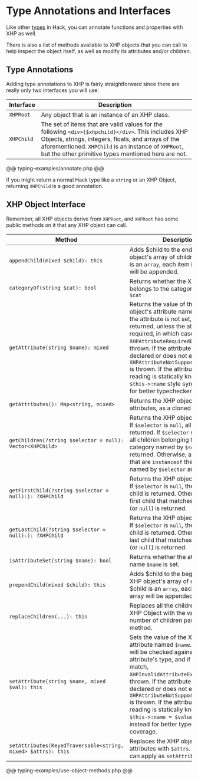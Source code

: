 # Type Annotations and Interfaces

Like other [types](../types/intro.md) in Hack, you can annotate functions and properties with XHP as well.

There is also a list of methods available to XHP objects that you can call to help inspect the object itself, as well as modify its attributes and/or children.

## Type Annotations

Adding type annotations to XHP is fairly straightforward since there are really only two interfaces you will use:

Interface | Description
----------|------------
`XHPRoot` | Any object that is an instance of an XHP class.
`XHPChild` | The set of items that are valid values for the following `<div>{$xhpchild}</div>`. This includes XHP Objects, strings, integers, floats, and arrays of the aforementioned. `XHPChild` is an instance of `XHPRoot`, but the other primitive types mentioned here are not.

@@ typing-examples/annotate.php @@

If you might return a normal Hack type like a `string` or an XHP Object, returning `XHPChild` is a good annotation.

## XHP Object Interface

Remember, all XHP objects derive from `XHPRoot`, and `XHPRoot` has some public methods on it that any XHP object can call.

Method | Description
-------|------------
`appendChild(mixed $child): this` | Adds $child to the end of the XHP object's array of children. If $child is an `array`, each item in the array will be appended.
`categoryOf(string $cat): bool` | Returns whether the XHP object belongs to the category named `$cat`
`getAttribute(string $name): mixed` | Returns the value of the XHP object's attribute named `$name`. If the attribute is not set, `null` is returned, unless the attribute is required, in which case `XHPAttributeRequiredException` is thrown. If the attribute is not declared or does not exist, then `XHPAttributeNotSupportedException` is thrown. If the attribute you are reading is statically known, use `$this->:name` style syntax instead for better typechecker coverage.
`getAttributes(): Map<string, mixed>` | Returns the XHP object's array of attributes, as a cloned copy.
`getChildren(?string $selector = null): Vector<XHPChild>` | Returns the XHP object's children. If `$selector` is `null`, all children are returned. If `$selector` starts with `%`, all children belonging to the category named by `$selector` are returned. Otherwise, all children that are `instanceof` the class named by `$selector` are returned. 
`getFirstChild(?string $selector = null):): ?XHPChild` | Returns the XHP object's first child. If `$selector` is `null`, the true first child is returned. Otherwise, the first child that matches `$selector` (or `null`) is returned.
`getLastChild(?string $selector = null):): ?XHPChild` | Returns the XHP object's last child. If `$selector` is `null`, the true last child is returned. Otherwise, the last child that matches `$selector` (or `null`) is returned.
`isAttributeSet(string $name): bool` | Returns whether the attribute with name `$name` is set.
`prependChild(mixed $child): this` | Adds $child to the beginning of the XHP object's array of children. If $child is an `array`, each item in the array will be appended.
`replaceChildren(...): this` | Replaces all the children of this XHP Object with the variable number of children passed to this method.
`setAttribute(string $name, mixed $val): this` | Sets the value of the XHP object's attribute named `$name`. The value will be checked against the attribute's type, and if they don't match, `XHPInvalidAttributeException` is thrown. If the attribute is not declared or does not exist, then `XHPAttributeNotSupportedException` is thrown. If the attribute you are reading is statically known, use `$this->:name = $value` style syntax instead for better typechecker coverage.
`setAttributes(KeyedTraversable<string, mixed> $attrs): this` | Replaces the XHP object's array of attributes with `$attrs`. Same errors can apply as `setAttribute()`.

@@ typing-examples/use-object-methods.php @@
